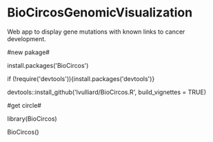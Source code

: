 # BioCircosGenomicVisualization
Web app to display gene mutations with known links to cancer development. 

#new pakage#
  
install.packages('BioCircos')

if (!require('devtools')){install.packages('devtools')}

devtools::install_github('lvulliard/BioCircos.R', build_vignettes = TRUE)



#get circle#
  
library(BioCircos)

BioCircos()
